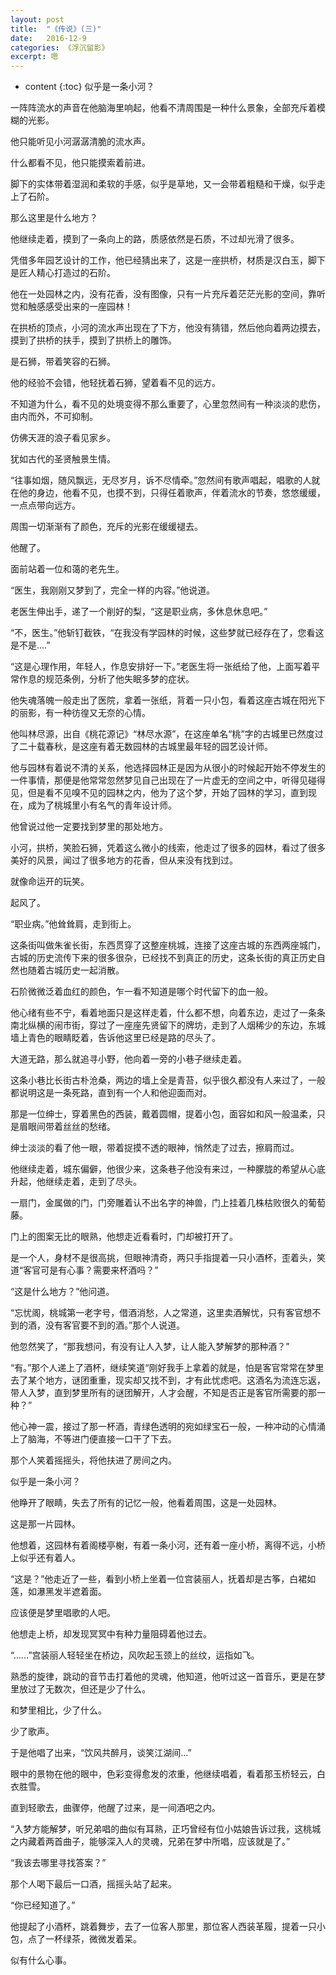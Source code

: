 ```yaml
---
layout: post
title:  "《传说》(三)"
date:   2016-12-9
categories: 《浮沉留影》
excerpt: 嗯
---
```


* content
{:toc}
似乎是一条小河？

一阵阵流水的声音在他脑海里响起，他看不清周围是一种什么景象，全部充斥着模糊的光影。

他只能听见小河潺潺清脆的流水声。

什么都看不见，他只能摸索着前进。

脚下的实体带着湿润和柔软的手感，似乎是草地，又一会带着粗糙和干燥，似乎走上了石阶。

那么这里是什么地方？

他继续走着，摸到了一条向上的路，质感依然是石质，不过却光滑了很多。

凭借多年园艺设计的工作，他已经猜出来了，这是一座拱桥，材质是汉白玉，脚下是匠人精心打造过的石阶。

他在一处园林之内，没有花香，没有图像，只有一片充斥着茫茫光影的空间，靠听觉和触感感受出来的一座园林！

在拱桥的顶点，小河的流水声出现在了下方，他没有猜错，然后他向着两边摸去，摸到了拱桥的扶手，摸到了拱桥上的雕饰。

是石狮，带着笑容的石狮。

他的经验不会错，他轻抚着石狮，望着看不见的远方。

不知道为什么，看不见的处境变得不那么重要了，心里忽然间有一种淡淡的悲伤，由内而外，不可抑制。

仿佛天涯的浪子看见家乡。

犹如古代的圣贤触景生情。

“往事如烟，随风飘远，无尽岁月，诉不尽情牵。”忽然间有歌声唱起，唱歌的人就在他的身边，他看不见，也摸不到，只得任着歌声，伴着流水的节奏，悠悠缓缓，一点点带向远方。

周围一切渐渐有了颜色，充斥的光影在缓缓褪去。

他醒了。

面前站着一位和蔼的老先生。

“医生，我刚刚又梦到了，完全一样的内容。”他说道。

老医生伸出手，递了一个削好的梨，“这是职业病，多休息休息吧。”

“不，医生。”他斩钉截铁，“在我没有学园林的时候，这些梦就已经存在了，您看这是不是....”

“这是心理作用，年轻人，作息安排好一下。”老医生将一张纸给了他，上面写着平常作息的规范条例，分析了他失眠多梦的症状。

他失魂落魄一般走出了医院，拿着一张纸，背着一只小包，看着这座古城在阳光下的丽影，有一种彷徨又无奈的心情。

他叫林尽源，出自《桃花源记》“林尽水源”，在这座单名“桃”字的古城里已然度过了二十载春秋，是这座有着无数园林的古城里最年轻的园艺设计师。

他与园林有着说不清的关系，他选择园林正是因为从很小的时候起开始不停发生的一件事情，那便是他常常忽然梦见自己出现在了一片虚无的空间之中，听得见碰得见，但是看不见嗅不见的园林之内，他为了这个梦，开始了园林的学习，直到现在，成为了桃城里小有名气的青年设计师。

他曾说过他一定要找到梦里的那处地方。

小河，拱桥，笑脸石狮，凭着这么微小的线索，他走过了很多的园林，看过了很多美好的风景，闻过了很多地方的花香，但从来没有找到过。

就像命运开的玩笑。

起风了。

“职业病。”他耸耸肩，走到街上。

这条街叫做朱雀长街，东西贯穿了这整座桃城，连接了这座古城的东西两座城门，古城的历史流传下来的很多很杂，已经找不到真正的历史，这条长街的真正历史自然也随着古城历史一起消散。

石阶微微泛着血红的颜色，乍一看不知道是哪个时代留下的血一般。

他心绪有些不宁，看着地面只是这样走着，什么都不想，向着东边，走过了一条条南北纵横的闹市街，穿过了一座座先贤留下的牌坊，走到了人烟稀少的东边，东城墙上青色的眼睛眨着，告诉他这里已经是路的尽头了。

大道无路，那么就追寻小野，他向着一旁的小巷子继续走着。

这条小巷比长街古朴沧桑，两边的墙上全是青苔，似乎很久都没有人来过了，一般都说明这是一条死路，直到有一个人和他迎面而对。

那是一位绅士，穿着黑色的西装，戴着圆帽，提着小包，面容如和风一般温柔，只是眉眼间带着丝丝的愁绪。

绅士淡淡的看了他一眼，带着捉摸不透的眼神，悄然走了过去，擦肩而过。

他继续走着，城东偏僻，他很少来，这条巷子他没有来过，一种朦胧的希望从心底升起，他继续走着，走到了尽头。

一扇门，金属做的门，门旁雕着认不出名字的神兽，门上挂着几株枯败很久的葡萄藤。

门上的图案无比的眼熟，他想走近看看时，门却被打开了。

是一个人，身材不是很高挑，但眼神清奇，两只手指提着一只小酒杯，歪着头，笑道“客官可是有心事？需要来杯酒吗？”

“这是什么地方？”他问道。

“忘忧阁，桃城第一老字号，借酒消愁，人之常道，这里卖酒解忧，只有客官想不到的酒，没有客官要不到的酒。”那个人说道。

他忽然笑了，“那我想问，有没有让人入梦，让人能入梦解梦的那种酒？”

“有。”那个人递上了酒杯，继续笑道“刚好我手上拿着的就是，怕是客官常常在梦里去了某个地方，谜团重重，现实却又找不到，才有此忧虑吧。这酒名为流连忘返，带人入梦，直到梦里所有的谜团解开，人才会醒，不知是否正是客官所需要的那一种？”

他心神一震，接过了那一杯酒，青绿色透明的宛如绿宝石一般，一种冲动的心情涌上了脑海，不等进门便直接一口干了下去。

那个人笑着摇摇头，将他扶进了房间之内。

似乎是一条小河？

他睁开了眼睛，失去了所有的记忆一般，他看着周围，这是一处园林。

这是那一片园林。

他想着，这园林有着阁楼亭榭，有着一条小河，还有着一座小桥，离得不远，小桥上似乎还有着人。

“这是？”他走近了一些，看到小桥上坐着一位宫装丽人，抚着却是古筝，白裙如莲，如瀑黑发半遮着面。

应该便是梦里唱歌的人吧。

他想走上桥，却发现冥冥中有种力量阻碍着他过去。

“......”宫装丽人轻轻坐在桥边，风吹起玉颈上的丝纹，运指如飞。

熟悉的旋律，跳动的音节击打着他的灵魂，他知道，他听过这一首音乐，更是在梦里放过了无数次，但还是少了什么。

和梦里相比，少了什么。

少了歌声。

于是他唱了出来，“饮风共醉月，谈笑江湖间...”

眼中的景物在他的眼中，色彩变得愈发的浓重，他继续唱着，看着那玉桥轻云，白衣胜雪。

直到轻歌去，曲骤停，他醒了过来，是一间酒吧之内。

“入梦方能解梦，听兄弟唱的曲似有耳熟，正巧曾经有位小姑娘告诉过我，这桃城之内藏着两首曲子，能够深入人的灵魂，兄弟在梦中所唱，应该就是了。”

“我该去哪里寻找答案？”

那个人喝下最后一口酒，摇摇头站了起来。

“你已经知道了。”

他提起了小酒杯，跳着舞步，去了一位客人那里，那位客人西装革履，提着一只小包，点了一杯绿茶，微微发着呆。

似有什么心事。

















